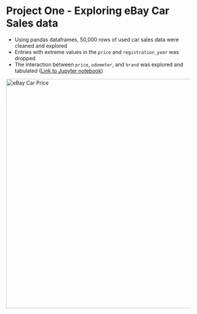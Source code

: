 
# Project One - Exploring eBay Car Sales data

* Using pandas dataframes, 50,000 rows of used car sales data were cleaned and explored
* Entries with extreme values in the `price` and `registration_year` was dropped
* The interaction between `price`, `odometer`, and `brand` was explored and tabulated
([Link to Jupyter notebook](https://github.com/curious-jeff/eBay_car_sales_data_exploration/blob/main/ebay-car-sales-data%202.ipynb))

<img width="625" alt="eBay Car Price" src="https://user-images.githubusercontent.com/89146565/130097469-acadcc37-6497-4de4-b715-1bba60d1d15e.png">
